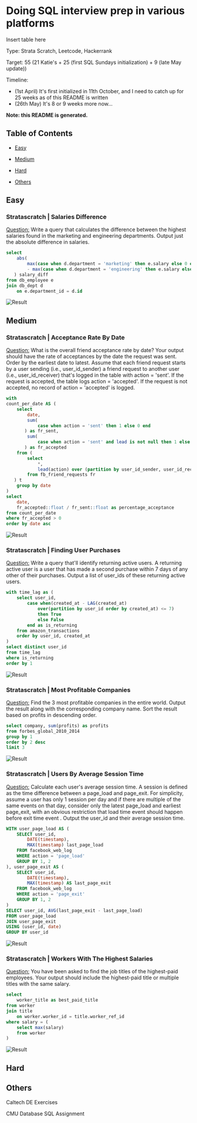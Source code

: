 # Doing SQL interview prep in various platforms

Insert table here

Type: Strata Scratch, Leetcode, Hackerrank

Target: 55 (21 Katie's + 25 (first SQL Sundays initialization) + 9 (late May update))

Timeline:

- (1st April) It's first initialized in 11th October, and I need to catch up for 25 weeks as of this README is written
- (26th May) It's 8 or 9 weeks more now...

**Note: this README is generated.**

## Table of Contents

- [Easy](#easy)

- [Medium](#medium)

- [Hard](#hard)

- [Others](#others)
## Easy

### Stratascratch | Salaries Difference

[Question:](https://platform.stratascratch.com/coding/10308-salaries-differences?code_type=1) Write a query that calculates the difference between the highest salaries found in the marketing and engineering departments. Output just the absolute difference in salaries.

```sql
select
    abs(
        max(case when d.department = 'marketing' then e.salary else 0 end)
		- max(case when d.department = 'engineering' then e.salary else 0 end)
   ) salary_diff
from db_employee e
join db_dept d
	on e.department_id = d.id
```

![Result](https://github.com/vioxcd/sql-interviews-prep/assets/31486724/0e9e1d02-83ac-43ab-951d-452e4a4a2925)

## Medium

### Stratascratch | Acceptance Rate By Date

[Question:](https://platform.stratascratch.com/coding/10285-acceptance-rate-by-date?code_type=1) What is the overall friend acceptance rate by date? Your output should have the rate of acceptances by the date the request was sent. Order by the earliest date to latest. Assume that each friend request starts by a user sending (i.e., user_id_sender) a friend request to another user (i.e., user_id_receiver) that's logged in the table with action = 'sent'. If the request is accepted, the table logs action = 'accepted'. If the request is not accepted, no record of action = 'accepted' is logged.

```sql
with
count_per_date AS (
    select
        date,
        sum(
            case when action = 'sent' then 1 else 0 end
       ) as fr_sent,
        sum(
            case when action = 'sent' and lead is not null then 1 else 0 end
       ) as fr_accepted
    from (
        select
            *,
            lead(action) over (partition by user_id_sender, user_id_receiver)
        from fb_friend_requests fr
   ) t
    group by date
)
select
    date,
    fr_accepted::float / fr_sent::float as percentage_acceptance
from count_per_date
where fr_accepted > 0
order by date asc
```

![Result](https://github.com/vioxcd/sql-interviews-prep/assets/31486724/c8587757-4d33-456e-b492-a4aee462c5ed)


### Stratascratch | Finding User Purchases

[Question:](https://platform.stratascratch.com/coding/10322-finding-user-purchases?code_type=1) Write a query that'll identify returning active users. A returning active user is a user that has made a second purchase within 7 days of any other of their purchases. Output a list of user_ids of these returning active users.

```sql
with time_lag as (
    select user_id,
        case when(created_at - LAG(created_at)
            over(partition by user_id order by created_at) <= 7)
            then True
            else False
        end as is_returning
    from amazon_transactions
    order by user_id, created_at
)
select distinct user_id
from time_lag
where is_returning
order by 1
```

![Result](https://github.com/vioxcd/sql-interviews-prep/assets/31486724/fd71ca58-1d02-499e-9a92-f2accdf6cc29)


### Stratascratch | Most Profitable Companies

[Question:](https://platform.stratascratch.com/coding/10354-most-profitable-companies?code_type=1) Find the 3 most profitable companies in the entire world. Output the result along with the corresponding company name. Sort the result based on profits in descending order.

```sql
select company, sum(profits) as profits
from forbes_global_2010_2014
group by 1
order by 2 desc
limit 3
```

![Result](https://github.com/vioxcd/sql-interviews-prep/assets/31486724/5733e1f9-fda6-4f04-ad3c-a2fad8e277e8)


### Stratascratch | Users By Average Session Time

[Question:](https://platform.stratascratch.com/coding/10352-users-by-avg-session-time?code_type=1) Calculate each user's average session time. A session is defined as the time difference between a page_load and page_exit. For simplicity, assume a user has only 1 session per day and if there are multiple of the same events on that day, consider only the latest page_load and earliest page_exit, with an obvious restriction that load time event should happen before exit time event . Output the user_id and their average session time.

```sql
WITH user_page_load AS (
    SELECT user_id,
        DATE(timestamp),
        MAX(timestamp) last_page_load
    FROM facebook_web_log
    WHERE action = 'page_load'
    GROUP BY 1, 2
), user_page_exit AS (
    SELECT user_id,
        DATE(timestamp),
        MAX(timestamp) AS last_page_exit
    FROM facebook_web_log
    WHERE action = 'page_exit'
    GROUP BY 1, 2
)
SELECT user_id, AVG(last_page_exit - last_page_load)
FROM user_page_load
JOIN user_page_exit
USING (user_id, date)
GROUP BY user_id
```

![Result](https://github.com/vioxcd/sql-interviews-prep/assets/31486724/589f3f37-3a2c-40b6-90ac-e5e84a66fa87)


### Stratascratch | Workers With The Highest Salaries

[Question:](https://platform.stratascratch.com/coding/10353-workers-with-the-highest-salaries?code_type=1) You have been asked to find the job titles of the highest-paid employees. Your output should include the highest-paid title or multiple titles with the same salary.

```sql
select
	worker_title as best_paid_title
from worker
join title
	on worker.worker_id = title.worker_ref_id
where salary = (
    select max(salary)
    from worker
)
```

![Result](https://github.com/vioxcd/sql-interviews-prep/assets/31486724/db8ff651-4dd0-46ec-b733-74a8008ebff4)

## Hard
## Others

Caltech DE Exercises

CMU Database SQL Assignment

